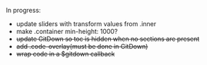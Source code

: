 In progress:
- update sliders with transform values from .inner
- make .container min-height: 1000?
- ~~update GitDown so toc is hidden when no sections are present~~
- ~~add .code-overlay(must be done in GitDown)~~
- ~~wrap code in a $gitdown callback~~